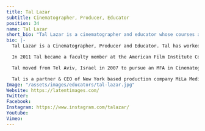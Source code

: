 ```yaml
---
title: Tal Lazar
subtitle: Cinematographer, Producer, Educator
position: 34
name: Tal Lazar
short_bio: "Tal Lazar is a cinematographer and educator whose courses are taught at leading film schools such as Columbia University, the American Film Institute and Sundance Institute."
bio: |-
  Tal Lazar is a Cinematographer, Producer and Educator. Tal has worked on numerous international box office successes, with Vietnam at the forefront. Domestically, Lazar's projects have found homes in theatrical as well as online distribution.

  In 2011 Tal became a faculty member at the American Film Institute Conservatory where he served as a senior lecturer for 7 years. During this time he created Berklee College of Music's online Digital Cinematography course which now runs for 10 years. He is currently a faculty member at Columbia University School of the Arts and the City College of New York, and most recently joined Sundance Institute's Collab platform teaching cinematography to Sundance fellows.

  Tal moved from Tel Aviv, Israel in 2007 to pursue an MFA in Cinematography at the American Film Institute Conservatory in Hollywood. Tal earned his BFA in Film & Television studies at Tel Aviv University, where he won the Sharet Foundation Award for Best Cinematography. He completed his military service at the IDF with a sign of excellence in service bestowed on him by Israeli president Ezer Weizman in 2000.

  Tal is a partner & CEO of New York based production company MiLa Media and heads Quonder, a next generation online learning platform.
Image: "/assets/images/educators/tal-lazar.jpg"
Website: https://latentimages.com/
Twitter: 
Facebook: 
Instagram: https://www.instagram.com/talazar/
Youtube: 
Vimeo: 
---
```


